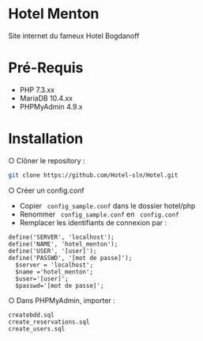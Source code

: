 # Hotel Menton
Site internet du fameux Hotel Bogdanoff

# Pré-Requis 
- PHP 7.3.xx
- MariaDB 10.4.xx
- PHPMyAdmin 4.9.x

# Installation 
○ Clôner le repository : 
```bash
git clone https://github.com/Hotel-sln/Hotel.git
```

○ Créer un config.conf
- Copier 
``` config_sample.conf``` dans le dossier hotel/php
- Renommer ``` config_sample.conf``` en ``` config.conf```
- Remplacer les identifiants de connexion par :

``` 
define('SERVER', 'localhost');
define('NAME', 'hotel_menton');
define('USER', '[user]');
define('PASSWD', '[mot de passe]');
  $server = 'localhost';
  $name ='hotel_menton'; 
  $user='[user]';
  $passwd='[mot de passe]';
```
    
○ Dans PHPMyAdmin, importer :
```
createbdd.sql
create_reservations.sql
create_users.sql
```
